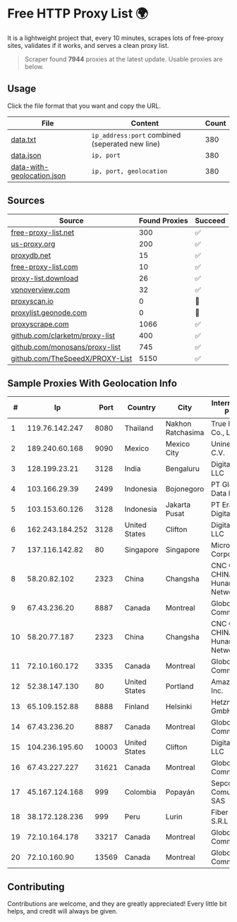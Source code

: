 
# Free HTTP Proxy List 🌍

It is a lightweight project that, every 10 minutes, scrapes lots of free-proxy sites, validates if it works, and serves a clean proxy list.


> Scraper found **7944** proxies at the latest update. Usable proxies are below.

## Usage

Click the file format that you want and copy the URL.


|File|Content|Count|
|----|-------|-----|
|[data.txt](https://raw.githubusercontent.com/themiralay/Proxy-List-World/master/data.txt)|`ip_address:port` combined (seperated new line)|380|
|[data.json](https://raw.githubusercontent.com/themiralay/Proxy-List-World/master/data.json)|`ip, port`|380|
|[data-with-geolocation.json](https://raw.githubusercontent.com/themiralay/Proxy-List-World/master/data-with-geolocation.json)|`ip, port, geolocation`|380|

## Sources

|Source|Found Proxies|Succeed|
|------|-------------|-------|
|[free-proxy-list.net](https://free-proxy-list.net)|300|✅|
|[us-proxy.org](https://www.us-proxy.org)|200|✅|
|[proxydb.net](http://proxydb.net)|15|✅|
|[free-proxy-list.com](https://free-proxy-list.com/?page=&port=&type%5B%5D=http&type%5B%5D=https&up_time=0&search=Search)|10|✅|
|[proxy-list.download](https://www.proxy-list.download/HTTP)|26|✅|
|[vpnoverview.com](https://vpnoverview.com/privacy/anonymous-browsing/free-proxy-servers)|32|✅|
|[proxyscan.io](https://www.proxyscan.io)|0|🚫|
|[proxylist.geonode.com](https://proxylist.geonode.com/api/proxy-list?limit=300&page=1&sort_by=lastChecked&sort_type=desc&protocols=http,https)|0|🚫|
|[proxyscrape.com](https://api.proxyscrape.com/v2/?request=displayproxies&protocol=http&timeout=10000&country=all&ssl=all&anonymity=all)|1066|✅|
|[github.com/clarketm/proxy-list](https://raw.githubusercontent.com/clarketm/proxy-list/master/proxy-list-raw.txt)|400|✅|
|[github.com/monosans/proxy-list](https://raw.githubusercontent.com/monosans/proxy-list/main/proxies/http.txt)|745|✅|
|[github.com/TheSpeedX/PROXY-List](https://raw.githubusercontent.com/TheSpeedX/PROXY-List/master/http.txt)|5150|✅|


## Sample Proxies With Geolocation Info

|#|Ip|Port|Country|City|Internet Service Provider|
|-|--|----|-------|----|-------------------------|
|1|119.76.142.247|8080|Thailand|Nakhon Ratchasima|True Internet Co., Ltd.|
|2|189.240.60.168|9090|Mexico|Mexico City|Uninet S.A. de C.V.|
|3|128.199.23.21|3128|India|Bengaluru|DigitalOcean, LLC|
|4|103.166.29.39|2499|Indonesia|Bojonegoro|PT Global Media Data Prima|
|5|103.153.60.126|3128|Indonesia|Jakarta Pusat|PT Era Awan Digital|
|6|162.243.184.252|3128|United States|Clifton|DigitalOcean, LLC|
|7|137.116.142.82|80|Singapore|Singapore|Microsoft Corporation|
|8|58.20.82.102|2323|China|Changsha|CNC Group CHINA169 Hunan Province Network|
|9|67.43.236.20|8887|Canada|Montreal|GloboTech Communications|
|10|58.20.77.187|2323|China|Changsha|CNC Group CHINA169 Hunan Province Network|
|11|72.10.160.172|3335|Canada|Montreal|GloboTech Communications|
|12|52.38.147.130|80|United States|Portland|Amazon.com, Inc.|
|13|65.109.152.88|8888|Finland|Helsinki|Hetzner Online GmbH|
|14|67.43.236.20|8887|Canada|Montreal|GloboTech Communications|
|15|104.236.195.60|10003|United States|Clifton|DigitalOcean, LLC|
|16|67.43.227.227|31621|Canada|Montreal|GloboTech Communications|
|17|45.167.124.168|999|Colombia|Popayán|Sepcom Comunicaciones SAS|
|18|38.172.128.236|999|Peru|Lurin|Fiber Digital S.R.L|
|19|72.10.164.178|33217|Canada|Montreal|GloboTech Communications|
|20|72.10.160.90|13569|Canada|Montreal|GloboTech Communications|



## Contributing

Contributions are welcome, and they are greatly appreciated! Every
little bit helps, and credit will always be given.

